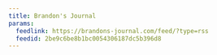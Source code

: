 ```yaml
---
title: Brandon's Journal
params:
  feedlink: https://brandons-journal.com/feed/?type=rss
  feedid: 2be9c6be8b1bc0054306187dc5b396d8
---
```

